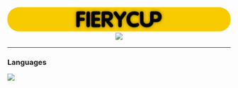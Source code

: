 <div id="header" align="center">
  <img src="./FieryCup_title_shadow_rounded.png" width="1920" alt="Hi, I'm FieryCup"/>
</div>

<div id="social" align="center">
  <a href="https://discordapp.com/users/560859915380326422/"><img src=https://img.shields.io/badge/-Discord-black?style=for-the-badge&logo=discord&logoColor=white><a/>
</div>
  
 ---

### Languages
  ![](https://img.shields.io/badge/-Python-black?style=for-the-badge&logo=python&logoColor=white)
<!--   ![](https://img.shields.io/badge/-Lua-black?style=for-the-badge&logo=lua&logoColor=white) -->
<!--   ![](https://img.shields.io/badge/-csharp-black?style=for-the-badge&logo=csharp&logoColor=white) -->


<!--
### [🏆 GitHub Profile Trophy](https://github.com/fierycup/github-profile-trophy)
  ![trophy](https://github-profile-trophy.vercel.app/?username=fierycup&theme=onestar&no-frame=true)
-->
